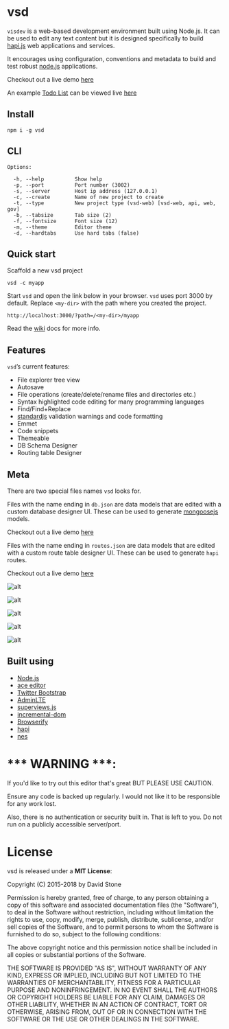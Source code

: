 # vsd

`visdev` is a web-based development environment built using Node.js.
It can be used to edit any text content but it is designed specifically to build [hapi.js](http://hapijs.com) web applications and services.

It encourages using configuration, conventions and metadata to build and test robust [node.js](https://nodejs.org/) applications.

Checkout out a live demo [here](https://visual-dev.herokuapp.com/?path=/app/docs/demo)

An example [Todo List](https://github.com/davidjamesstone/vsd-example-todo) can be viewed live [here](https://visual-dev.herokuapp.com/?path=/app/docs/vsd-example-todo)

## Install
`npm i -g vsd`

## CLI
```
Options:

  -h, --help          Show help
  -p, --port          Port number (3002)
  -s, --server        Host ip address (127.0.0.1)
  -c, --create        Name of new project to create
  -t, --type          New project type (vsd-web) [vsd-web, api, web, gov]
  -b, --tabsize       Tab size (2)
  -f, --fontsize      Font size (12)
  -m, --theme         Editor theme
  -d, --hardtabs      Use hard tabs (false)
```

## Quick start

Scaffold a new vsd project

`vsd -c myapp`

Start `vsd` and open the link below in your browser.
`vsd` uses port 3000 by default. 
Replace `<my-dir>` with the path where you created the project. 

`http://localhost:3000/?path=/<my-dir>/myapp`

Read the [wiki](https://github.com/davidjamesstone/vsd/wiki) docs for more info.

## Features

`vsd`’s current features:

- File explorer tree view
- Autosave
- File operations (create/delete/rename files and directories etc.)
- Syntax highlighted code editing for many programming languages
- Find/Find+Replace
- [standardjs](standardjs.com) validation warnings and code formatting
- Emmet
- Code snippets
- Themeable
- DB Schema Designer
- Routing table Designer


## Meta

There are two special files names `vsd` looks for. 

Files with the name ending in `db.json` are data models that are edited with a custom database designer UI.
These can be used to generate [mongoosejs](http://mongoosejs.com/) models.

Checkout out a live demo [here](https://visual-dev.herokuapp.com/?path=/app/docs/demo#db/db.json)



Files with the name ending in `routes.json` are data models that are edited with a custom route table designer UI.
These can be used to generate `hapi` routes.

Checkout out a live demo [here](https://visual-dev.herokuapp.com/?path=/app/docs/demo#server/routes/routes.json)

![alt](http://davidjamesstone.github.io/vsd/1.png)

![alt](http://davidjamesstone.github.io/vsd/2.png)

![alt](http://davidjamesstone.github.io/vsd/3.png)

![alt](http://davidjamesstone.github.io/vsd/4.png)

![alt](http://davidjamesstone.github.io/vsd/5.png)

## Built using

- [Node.js](https://github.com/joyent/node)
- [ace editor](https://github.com/ajaxorg/ace)
- [Twitter Bootstrap](https://github.com/twbs/bootstrap)
- [AdminLTE](https://almsaeedstudio.com/themes/AdminLTE/index2.html)
- [superviews.js](https://github.com/davidjamesstone/superviews.js)
- [incremental-dom](http://google.github.io/incremental-dom)
- [Browserify](https://github.com/substack/node-browserify)
- [hapi](https://github.com/hapijs/hapi)
- [nes](https://github.com/hapijs/nes)

*** WARNING ***:
================
If you'd like to try out this editor that's great BUT PLEASE USE CAUTION.

Ensure any code is backed up regularly.
I would not like it to be responsible for any work lost.

Also, there is no authentication or security built in. That is left to you. Do not run on a publicly accessible server/port.

License
=======

vsd is released under a **MIT License**:

Copyright (C) 2015-2018 by David Stone

Permission is hereby granted, free of charge, to any person obtaining a copy
of this software and associated documentation files (the "Software"), to deal
in the Software without restriction, including without limitation the rights
to use, copy, modify, merge, publish, distribute, sublicense, and/or sell
copies of the Software, and to permit persons to whom the Software is
furnished to do so, subject to the following conditions:

The above copyright notice and this permission notice shall be included in
all copies or substantial portions of the Software.

THE SOFTWARE IS PROVIDED "AS IS", WITHOUT WARRANTY OF ANY KIND, EXPRESS OR
IMPLIED, INCLUDING BUT NOT LIMITED TO THE WARRANTIES OF MERCHANTABILITY,
FITNESS FOR A PARTICULAR PURPOSE AND NONINFRINGEMENT. IN NO EVENT SHALL THE
AUTHORS OR COPYRIGHT HOLDERS BE LIABLE FOR ANY CLAIM, DAMAGES OR OTHER
LIABILITY, WHETHER IN AN ACTION OF CONTRACT, TORT OR OTHERWISE, ARISING FROM,
OUT OF OR IN CONNECTION WITH THE SOFTWARE OR THE USE OR OTHER DEALINGS IN
THE SOFTWARE.
